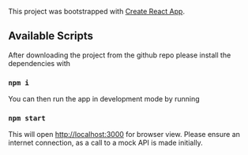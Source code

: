 This project was bootstrapped with [Create React App](https://github.com/facebook/create-react-app).

## Available Scripts

After downloading the project from the github repo please install the dependencies with

### `npm i`

You can then run the app in development mode by running

### `npm start`

This will open [http://localhost:3000](http://localhost:3000) for browser view. Please ensure an internet connection, as a call to a mock API is made initially.
